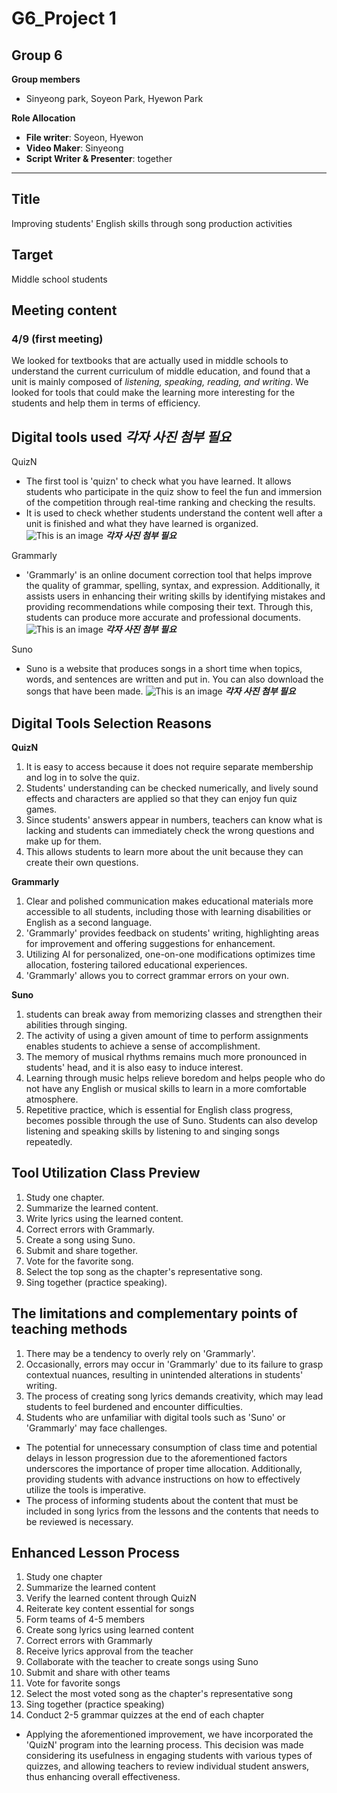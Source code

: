 # G6_Project 1

## Group 6
**Group members**
- Sinyeong park, Soyeon Park, Hyewon Park 

**Role Allocation**
- **File writer**: Soyeon, Hyewon
- **Video Maker**: Sinyeong
- **Script Writer & Presenter**: together

---

## Title
Improving students' English skills through song production activities


## Target
Middle school students

## Meeting content
### 4/9 (first meeting)
We looked for textbooks that are actually used in middle schools to understand the current curriculum of middle education,
and found that a unit is mainly composed of _listening, speaking, reading, and writing_.
We looked for tools that could make the learning more interesting for the students and help them in terms of efficiency.


## Digital tools used  *__각자 사진 첨부 필요__*
 QuizN
- The first tool is 'quizn' to check what you have learned. It allows students who participate in the quiz show to feel the fun and immersion of the competition through real-time ranking and checking the results. 
- It is used to check whether students understand the content well after a unit is finished and what they have learned is organized.
![This is an image](/path/to/image.jpg)  *__각자 사진 첨부 필요__*

 Grammarly
- 'Grammarly' is an online document correction tool that helps improve the quality of grammar, spelling, syntax, and expression. Additionally, it assists users in enhancing their writing skills by identifying mistakes and providing recommendations while composing their text. Through this, students can produce more accurate and professional documents.
![This is an image](/path/to/image.jpg)   *__각자 사진 첨부 필요__*

 Suno
- Suno is a website that produces songs in a short time when topics, words, and sentences are written and put in. You can also download the songs that have been made.
![This is an image](/path/to/image.jpg)   *__각자 사진 첨부 필요__*


## Digital Tools Selection Reasons 
__QuizN__
1) It is easy to access because it does not require separate membership and log in to solve the quiz. 
2) Students' understanding can be checked numerically, and lively sound effects and characters are applied so that they can enjoy fun quiz games. 
3) Since students' answers appear in numbers, teachers can know what is lacking and students can immediately check the wrong questions and make up for them. 
4) This allows students to learn more about the unit because they can create their own questions.


__Grammarly__
1) Clear and polished communication makes educational materials more accessible to all students, including those with learning disabilities or English as a second language.  
2) 'Grammarly' provides feedback on students' writing, highlighting areas for improvement and offering suggestions for enhancement. 
3) Utilizing AI for personalized, one-on-one modifications optimizes time allocation, fostering tailored educational experiences. 
4) 'Grammarly' allows you to correct grammar errors on your own.


__Suno__
1) students can break away from memorizing classes and strengthen their abilities through singing. 
2) The activity of using a given amount of time to perform assignments enables students to achieve a sense of accomplishment.
3) The memory of musical rhythms remains much more pronounced in students' head, and it is also easy to induce interest.
4)  Learning through music helps relieve boredom and helps people who do not have any English or musical skills to learn in a more comfortable atmosphere.
5)  Repetitive practice, which is essential for English class progress, becomes possible through the use of Suno. Students can also develop listening and speaking skills by listening to and singing songs repeatedly.


## Tool Utilization Class Preview
1. Study one chapter.
2. Summarize the learned content.
3. Write lyrics using the learned content.
4. Correct errors with Grammarly.
5. Create a song using Suno.
6. Submit and share together.
7. Vote for the favorite song.
8. Select the top song as the chapter's representative song.
9. Sing together (practice speaking).


## The limitations and complementary points of teaching methods
1) There may be a tendency to overly rely on 'Grammarly'.
2) Occasionally, errors may occur in 'Grammarly' due to its failure to grasp contextual nuances, resulting in unintended alterations in students' writing.
3) The process of creating song lyrics demands creativity, which may lead students to feel burdened and encounter difficulties.
4) Students who are unfamiliar with digital tools such as 'Suno' or 'Grammarly' may face challenges.

- The potential for unnecessary consumption of class time and potential delays in lesson progression due to the aforementioned factors underscores the importance of proper time allocation. Additionally, providing students with advance instructions on how to effectively utilize the tools is imperative.
- The process of informing students about the content that must be included in song lyrics from the lessons and the contents that needs to be reviewed is necessary.


## Enhanced Lesson Process
1. Study one chapter
2. Summarize the learned content
3. Verify the learned content through QuizN
4. Reiterate key content essential for songs
5. Form teams of 4-5 members
6. Create song lyrics using learned content
7. Correct errors with Grammarly
8. Receive lyrics approval from the teacher
9. Collaborate with the teacher to create songs using Suno
10. Submit and share with other teams
11. Vote for favorite songs
12. Select the most voted song as the chapter's representative song
13. Sing together (practice speaking)
14. Conduct 2-5 grammar quizzes at the end of each chapter

- Applying the aforementioned improvement, we have incorporated the 'QuizN' program into the learning process. This decision was made considering its usefulness in engaging students with various types of quizzes, and allowing teachers to review individual student answers, thus enhancing overall effectiveness.
